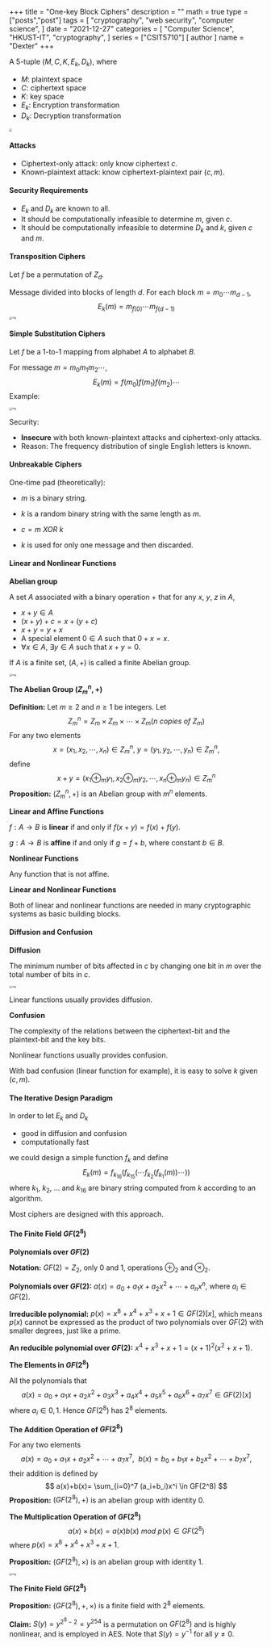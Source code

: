 +++
title = "One-key Block Ciphers"
description = ""
math = true
type = ["posts","post"]
tags = [
    "cryptography",
    "web security",
    "computer science",
]
date = "2021-12-27"
categories = [
    "Computer Science",
    "HKUST-IT",
    "cryptography",
]
series = ["CSIT5710"]
[ author ]
  name = "Dexter"
+++

A 5-tuple $(M,C,K,E_k,D_k)$, where

- $M$: plaintext space
- $C$: ciphertext space
- $K$: key space
- $E_k$: Encryption transformation
- $D_k$: Decryption transformation

<img src="assets/EA0B1AC4E800DDE67EDF86081AA72D1A.png" style="zoom:33%;" />



#### Attacks

- Ciphertext-only attack: only know ciphertext $c$.
- Known-plaintext attack: know ciphertext-plaintext pair $(c,m)$.



#### Security Requirements

- $E_k$ and $D_k$ are known to all.
- It should be computationally infeasible to determine $m$, given $c$.
- It should be computationally infeasible to determine $D_k$ and $k$, given $c$ and $m$.



#### Transposition Ciphers

Let $f$ be a permutation of $Z_d$.

Message divided into blocks of length $d$. For each block $m=m_0 \cdots m_{d-1}$,
$$
E_k(m)=m_{f(0)} \cdots m_{f(d-1)}
$$
<img src="assets/3A59AC64ED6FFBA169C6D4F3BE795DE6.png" alt="img" style="zoom:33%;" />



#### Simple Substitution Ciphers

Let $f$ be a 1-to-1 mapping from alphabet $A$ to alphabet $B$.

For message $m=m_0m_1m_2 \cdots$,
$$
E_k(m)=f(m_0)f(m_1)f(m_2) \cdots
$$
Example:

<img src="assets/E4BA6FCAD98F82926CA8D876E93219C8.png" alt="img" style="zoom:33%;" />

Security: 

- **Insecure** with both known-plaintext attacks and ciphertext-only attacks.
- Reason: The frequency distribution of single English letters is known.



#### Unbreakable Ciphers

One-time pad (theoretically):

- $m$ is a binary string.

- $k$ is a random binary string with the same length as $m$.
- $c = m\ XOR\ k$
- $k$ is used for only one message and then discarded.



#### Linear and Nonlinear Functions

**Abelian group**

A set $A$ associated with a binary operation $+$ that for any $x$, $y$, $z$ in $A$,

- $x+y \in A$
- $(x+y)+c=x+(y+c)$
- $x+y=y+x$
- A special element $0 \in A$ such that $0+x=x$.
- $\forall x \in A$, $\exists y \in A$ such that $x+y=0$.

If $A$ is a finite set, $(A,+)$ is called a finite Abelian group.

<img src="assets/B8BFEEA4A26BF8F42A0B9BA0CB6F3859-16394109251461.png" alt="img" style="zoom:33%;" />

**The Abelian Group $(Z_m^n,+)$**

**Definition:** Let $m \geq 2$ and $n \geq 1$ be integers. Let
$$
Z_m^n=Z_m \times Z_m \times \cdots \times Z_m (n\ copies\ of\ Z_m)
$$
For any two elements
$$
x=(x_1,x_2, \cdots ,x_n) \in Z_m^n,\ y=(y_1,y_2, \cdots ,y_n) \in Z_m^n,
$$
define
$$
x+y=(x_1 \oplus_m y_1,x_2 \oplus_m y_2, \cdots ,x_n \oplus_m y_n) \in Z_m^n
$$
**Proposition:** $(Z_m^n,+)$ is an Abelian group with $m^n$ elements.

**Linear and Affine Functions**

$f:A \rightarrow B$ is **linear** if and only if $f(x+y)=f(x)+f(y)$.

$g:A \rightarrow B$ is **affine** if and only if $g=f+b$, where constant $b \in B$.

**Nonlinear Functions**

Any function that is not affine.

**Linear and Nonlinear Functions**

Both of linear and nonlinear functions are needed in many cryptographic systems as basic building blocks.



#### Diffusion and Confusion

**Diffusion**

The minimum number of bits affected in $c$ by changing one bit in $m$ over the total number of bits in $c$.

<img src="assets/9F222E5EDCA1319F910A442ACB87F718.png" alt="img" style="zoom:33%;" />

Linear functions usually provides diffusion.

**Confusion**

The complexity of the relations between the ciphertext-bit and the plaintext-bit and the key bits.

Nonlinear functions usually provides confusion.

With bad confusion (linear function for example), it is easy to solve $k$ given $(c,m)$.



#### The Iterative Design Paradigm

In order to let $E_k$ and $D_k$

- good in diffusion and confusion
- computationally fast

we could design a simple function $f_k$ and define
$$
E_k(m)=f_{k_{16}}(f_{k_{15}}( \cdots f_{k_2}(f_{k_1}(m)) \cdots ))
$$
where $k_1$, $k_2$, ... and $k_{16}$ are binary string computed from $k$ according to an algorithm.

Most ciphers are designed with this approach.



#### The Finite Field $GF(2^8)$

**Polynomials over $GF(2)$**

**Notation:** $GF(2)=Z_2$, only 0 and 1, operations $\oplus_2$ and $\otimes_2$.

**Polynomials over $GF(2)$:** $a(x)=a_0+a_1x+a_2x^2+ \cdots +a_nx^n$, where $a_i \in GF(2)$.

**Irreducible polynomial:** $p(x)=x^8+x^4+x^3+x+1 \in GF(2)[x]$, which means $p(x)$ cannot be expressed as the product of two polynomials over $GF(2)$ with smaller degrees, just like a prime.

**An reducible polynomial over $GF(2)$:** $x^4+x^3+x+1=(x+1)^2(x^2+x+1)$.

**The Elements in $GF(2^8)$**

All the polynomials that
$$
a(x)=a_0+a_1x+a_2x^2+a_3x^3+a_4x^4+a_5x^5+a_6x^6+a_7x^7 \in GF(2)[x]
$$
where $a_i \in {0,1}$. Hence $GF(2^8)$ has $2^8$ elements.

**The Addition Operation of $GF(2^8)$**

For any two elements
$$
a(x)=a_0+a_1x+a_2x^2+ \cdots +a_7x^7,\ \ b(x)=b_0+b_1x+b_2x^2+ \cdots +b_7x^7,
$$
their addition is defined by
$$
a(x)+b(x)= \sum_{i=0}^7 (a_i+b_i)x^i \in GF(2^8)
$$
**Proposition:** $(GF(2^8),+)$ is an abelian group with identity 0.

**The Multiplication Operation of $GF(2^8)$**
$$
a(x) \times b(x)=a(x)b(x)\ mod\ p(x) \in GF(2^8)
$$
where $p(x)=x^8+x^4+x^3+x+1$.

**Proposition:** $(GF(2^8),\times)$ is an abelian group with identity 1.

<img src="assets/9FEE4D2995AC39B5E3B2CDF19D55DA09.png" alt="img" style="zoom:33%;" />

**The Finite Field $GF(2^8)$**

**Proposition:** $(GF(2^8),+,\times)$ is a finite field with $2^8$ elements.

**Claim:** $S(y)=y^{2^8-2}=y^{254}$ is a permutation on $GF(2^8)$ and is highly nonlinear, and is employed in AES. Note that $S(y)=y^{-1}$ for all $y \neq 0$.

